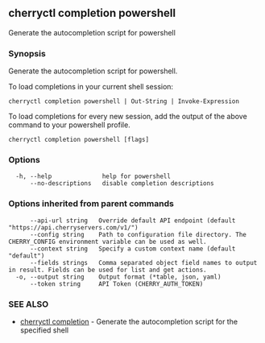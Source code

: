## cherryctl completion powershell

Generate the autocompletion script for powershell

### Synopsis

Generate the autocompletion script for powershell.

To load completions in your current shell session:

	cherryctl completion powershell | Out-String | Invoke-Expression

To load completions for every new session, add the output of the above command
to your powershell profile.


```
cherryctl completion powershell [flags]
```

### Options

```
  -h, --help              help for powershell
      --no-descriptions   disable completion descriptions
```

### Options inherited from parent commands

```
      --api-url string   Override default API endpoint (default "https://api.cherryservers.com/v1/")
      --config string    Path to configuration file directory. The CHERRY_CONFIG environment variable can be used as well.
      --context string   Specify a custom context name (default "default")
      --fields strings   Comma separated object field names to output in result. Fields can be used for list and get actions.
  -o, --output string    Output format (*table, json, yaml)
      --token string     API Token (CHERRY_AUTH_TOKEN)
```

### SEE ALSO

* [cherryctl completion](cherryctl_completion.md)	 - Generate the autocompletion script for the specified shell


